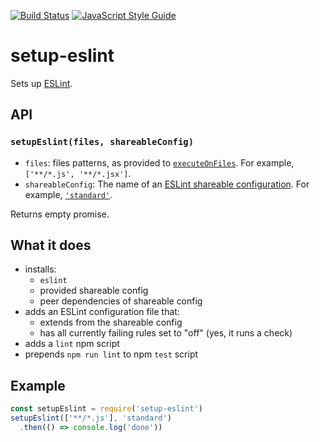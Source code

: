[![Build Status](https://travis-ci.org/mightyiam/setup-eslint.svg?branch=master)](https://travis-ci.org/mightyiam/setup-eslint) [![JavaScript Style Guide](https://cdn.rawgit.com/feross/standard/master/badge.svg)](https://github.com/feross/standard)

# setup-eslint

Sets up [ESLint](http://eslint.org/).

## API

### `setupEslint(files, shareableConfig)`

- `files`:
  files patterns, as provided to [`executeOnFiles`](http://eslint.org/docs/developer-guide/nodejs-api#executeonfiles).
  For example, `['**/*.js', '**/*.jsx']`.
- `shareableConfig`:
  The name of an [ESLint shareable configuration](http://eslint.org/docs/developer-guide/shareable-configs).
  For example, [`'standard'`](https://www.npmjs.com/package/eslint-config-standard).

Returns empty promise.

## What it does

- installs:
  - `eslint`
  - provided shareable config
  - peer dependencies of shareable config
- adds an ESLint configuration file that:
  - extends from the shareable config
  - has all currently failing rules set to "off" (yes, it runs a check)
- adds a `lint` npm script
- prepends `npm run lint` to npm `test` script

## Example

```js
const setupEslint = require('setup-eslint')
setupEslint(['**/*.js'], 'standard')
  .then(() => console.log('done'))
```
